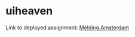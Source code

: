 # uiheaven

Link to deployed assignment: <a href="https://melding-amsterdam.yannickvisbeek.com">Melding.Amsterdam</a>
